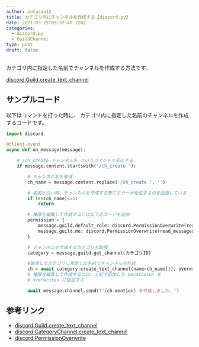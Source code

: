 ```yaml
---
author: yutarou12
title: カテゴリ内にチャンネルを作成する【discord.py】
date: 2021-03-25T09:37:40.720Z
categories:
  - discord.py
  - GuildChannel
type: post
draft: false
---
```


カテゴリ内に指定した名前でチャンネルを作成する方法です。

[discord.Guild.create_text_channel](https://discordpy.readthedocs.io/ja/stable/api.html#discord.Guild.create_text_channel)

## サンプルコード

以下はコマンドを打った時に、
カテゴリ内に指定した名前のチャンネルを作成するコードです。

```python
import discord

@client.event
async def on_message(message):

    # /ch_create チャンネル名 というコマンドで反応する
    if message.content.startswith('/ch_create '):

        # チャンネル名を取得
        ch_name = message.content.replace('/ch_create ', '')

        # 名前がない時、チャンネルを作成する際にエラーが発生するのを回避している
        if len(ch_name)<=1:
            return

        # 権限を編集して作成するには以下のコードを追加
        permission = {
            message.guild.default_role: discord.PermissionOverwrite(read_messages=False),
            message.guild.me: discord.PermissionOverwrite(read_messages=True)
        }

        # チャンネルを作成するカテゴリを取得
        category = message.guild.get_channel(カテゴリID)

        #取得したカテゴリに指定した名前でチャンネルを作成
        ch = await category.create_text_channel(name=ch_name[1], overwrites=permission)
        # 権限を編集して作成するには、上記で追加した permission を
        # overwrites に指定する

        await message.channel.send(f"{ch.mention} を作成しました。")
```

## 参考リンク
 - [discord.Guild.create_text_channel](https://discordpy.readthedocs.io/ja/stable/api.html#discord.Guild.create_text_channel)
 - [discord.CategoryChannel.create_text_channel](https://discordpy.readthedocs.io/ja/stable/api.html#discord.CategoryChannel.create_text_channel)
 - [discord.PermissionOverwrite](https://discordpy.readthedocs.io/ja/stable/api.html#discord.PermissionOverwrite)

